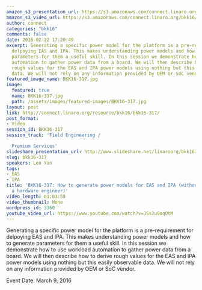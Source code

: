 ```yaml
---
amazon_s3_presentation_url: https://s3.amazonaws.com/connect.linaro.org/bkk16/Presentations/Wednesday/BKK16-317.pdf
amazon_s3_video_url: https://s3.amazonaws.com/connect.linaro.org/bkk16/Videos/Wednesday/BKK16-317%20How%20to%20generate%20power%20models%20for%20EAS%20and%20IPA%20%28without%20talking%20to%20a%20hardware%20engineer%29.mp4
author: connect
categories: "bkk16"
comments: false
date: 2016-02-22 17:20:49
excerpt: Generating a specific power model for the platform is a pre-requirement for
  delpoying EAS and IPA. This makes understanding power models and how to generate
  parameters for them a useful skill. In this session we demonstrate how to use workload
  automation to gather power data from a board. We will then describe how to derive
  rough values for the EAS and IPA power models using nothing but this easily observable
  data. We will not rely on any information provided by OEM or SoC vendor.
featured_image_name: BKK16-317.jpg
image:
  featured: true
  name: BKK16-317.jpg
  path: /assets/images/featured-images/BKK16-317.jpg
layout: post
link: http://connect.linaro.org/resource/bkk16/bkk16-317/
post_format:
- Video
session_id: BKK16-317
session_track: 'Field Engineering /

  Premium Services'
slideshare_presentation_url: http://www.slideshare.net/linaroorg/bkk16317-how-to-generate-power-models-for-eas-and-ipa
slug: bkk16-317
speakers: Leo Yan
tags:
- EAS
- IPA
title: 'BKK16-317: How to generate power models for EAS and IPA (without talking to
  a hardware engineer)'
video_length: 01:03:59
video_thumbnail: None
wordpress_id: 3360
youtube_video_url: https://www.youtube.com/watch?v=JSs2u9oqOtM
---
```


Generating a specific power model for the platform is a pre-requirement for delpoying EAS and IPA. This makes understanding power models and how to generate parameters for them a useful skill. In this session we demonstrate how to use workload automation to gather power data from a board. We will then describe how to derive rough values for the EAS and IPA power models using nothing but this easily observable data. We will not rely on any information provided by OEM or SoC vendor.

Event Date: March 9, 2016